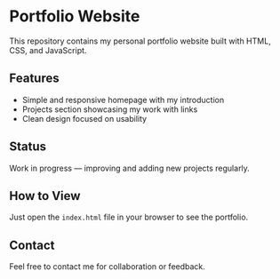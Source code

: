# Portfolio Website

This repository contains my personal portfolio website built with HTML, CSS, and JavaScript.

## Features

- Simple and responsive homepage with my introduction  
- Projects section showcasing my work with links  
- Clean design focused on usability  

## Status

Work in progress — improving and adding new projects regularly.

## How to View

Just open the `index.html` file in your browser to see the portfolio.

## Contact

Feel free to contact me for collaboration or feedback.

